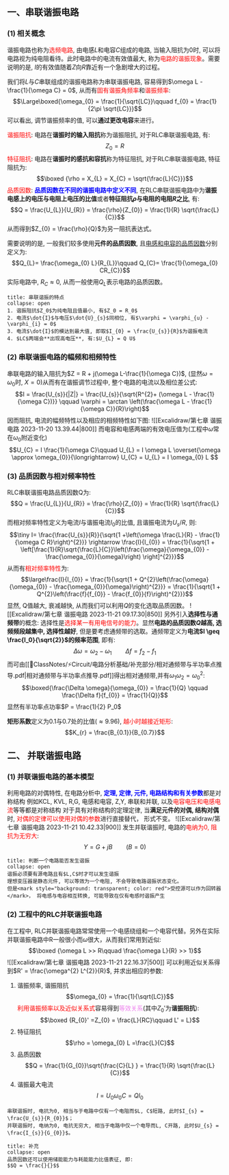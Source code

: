 ## 一、串联谐振电路
### (1) 相关概念
谐振电路也称为<mark style="background: transparent; color: red">选频电路</mark>, 由电感$L$和电容$C$组成的电路, 当输入阻抗为0时, 可以将电路视为纯电阻看待。此时电路中的电流有效值最大, 称为<mark style="background: transparent; color: red">电路的谐振现象</mark>。需要说明的是, $I$的有效值随着$Z$向$R$靠近有一个急剧增大的过程。

我们将$L$与$C$串联组成的谐振电路称为串联谐振电路, 容易得到$\omega L - \frac{1}{\omega C} = 0$, 从而有<mark style="background: transparent; color: red">固有谐振角频率</mark>和<mark style="background: transparent; color: red">谐振频率</mark>: 
$$\Large\boxed{\omega_{0} = \frac{1}{\sqrt{LC}}\qquad  f_{0} = \frac{1}{2\pi \sqrt{LC}}}$$
可以看出, 调节谐振频率的值, 可以**通过更改电容**来进行。

<mark style="background: transparent; color: red">谐振阻抗</mark>: 电路在**谐振时的输入阻抗**称为谐振阻抗, 对于RLC串联谐振电路, 有:
$$Z_{0} = R$$
<mark style="background: transparent; color: red">特征阻抗</mark>: 电路在**谐振时的感抗和容抗**称为特征阻抗, 对于RLC串联谐振电路, 特征阻抗为:
$$\boxed {\rho = X_{L} = X_{C} =  \sqrt{\frac{L}{C}}}$$
<mark style="background: transparent; color: red">品质因数</mark>: <b><mark style="background: transparent; color: blue">品质因数在不同的谐振电路中定义不同</mark></b>, 在RLC串联谐振电路中为**谐振电感上的电压与电阻上电压的比值**或者**特征阻抗$\rho$与电阻的电阻$R$之比**, 有: 
$$Q = \frac{U_{L}}{U_{R}} = \frac{\rho}{Z_{0}} = \frac{1}{R} \sqrt{\frac{L}{C}}$$
从而得到$Z_{0} = \frac{\rho}{Q}$为另一阻抗表达式。

需要说明的是, 一般我们较多使用**元件的品质因数**, 且<u>电感和电容的品质因数</u>分别定义为:
$$Q_{L}= \frac{\omega_{0} L}{R_{L}}\qquad Q_{C}= \frac{1}{\omega_{0} CR_{C}}$$
实际电路中, $R_{C}\approx 0$, 从而一般使用$Q_{L}$表示电路的品质因数。
`````ad-note
title: 串联谐振的特点
collapse: open
1. 谐振阻抗$Z_0$为纯电阻且值最小, 有$Z_0 = R_0$ 
2. 电流$\dot{I}$与电压$\dot{U}_{s}$同相位, 有$\varphi = \varphi_{u} - \varphi_{i} = 0$
3. 电流$\dot{I}$的模达到最大值, 即取$I_{0} = \frac{U_{s}}{R}$为谐振电流
4. $LC$两端会**出现高电压**, 有:$U_{L} = Q U$
`````

### (2) 串联谐振电路的幅频和相频特性
串联电路的输入阻抗为$Z = R + j(\omega L-\frac{1}{\omega C})$, (显然$\omega = \omega_{0}$时, $X = 0$)从而有在谐振调节过程中, 整个电路的电流以及相位差公式: 
$$I = \frac{U_{s}}{|Z|} = \frac{U_{s}}{\sqrt{R^{2}+ (\omega L  - \frac{1}{\omega C})}} \qquad \varphi = \arctan \left(\frac{\omega L  - \frac{1}{\omega C}}{R}\right)$$
因而阻抗, 电流的幅频特性以及相应的相频特性如下图:
![[Excalidraw/第七章 谐振电路 2023-11-20 13.39.44|800]]
而电容和电感两端的有效电压值为(工程中$\omega$常在$\omega_0$附近变化)
$$U_{C} = I \frac{1}{\omega C}\qquad U_{L}  = I \omega L \overset{\omega \approx \omega_{0}}{\longrightarrow} U_{C} = U_{L} = I \omega_{0} L $$
### (3) 品质因数与相对频率特性
RLC串联谐振电路品质因数Q为:
$$Q = \frac{U_{L}}{U_{R}} = \frac{\rho}{Z_{0}} = \frac{1}{R} \sqrt{\frac{L}{C}}$$
而相对频率特性定义为电流$I$与谐振电流$I_{0}$的比值, 且谐振电流为$U_s/R$, 则:
$$\tiny I= \frac{\frac{U_{s}}{R}}{\sqrt{1 +\left(\omega \frac{L}{R} - \frac{1}{\omega C R}\right)^{2}}} \rightarrow  \frac{I}{I_{0}} = \frac{1}{\sqrt{1 + \left[\frac{1}{R}\sqrt{\frac{L}{C}}\left(\frac{\omega}{\omega_{0}} -\frac{\omega_{0}}{\omega}\right) \right]^{2}}}$$
从而有<mark style="background: transparent; color: red">相对频率特性</mark>为:
$$\large\frac{I}{I_{0}} = \frac{1}{\sqrt{1 + Q^{2}\left(\frac{\omega}{\omega_{0}} - \frac{\omega_{0}}{\omega}\right)^{2}}} = \frac{1}{\sqrt{1 + Q^{2}\left(\frac{f}{f_{0}} - \frac{f_{0}}{f}\right)^{2}}}$$
显然, Q值越大, 衰减越快, 从而我们可以利用$Q$的变化选取品质因数。
![[Excalidraw/第七章 谐振电路 2023-11-21 09.17.30|850]]
另外引入**选择性与通频带**的概念:
选择性是<mark style="background: transparent; color: red">选择某一有用电信号的能力</mark>。显然**电路的品质因数$Q$越高, 选频频段越集中, 选择性越好**, 但是要考虑通频带的选取。通频带定义为**电流$I \geq  \frac{I_0}{\sqrt{2}}$的频率范围**, 即有:
$$\Delta \omega = \omega_{2} - \omega_{1}\qquad \Delta  f = f_{2} - f_{1}$$
而可由[[📘ClassNotes/⚡Circuit/电路分析基础/补充部分/相对通频带与半功率点推导.pdf|相对通频带与半功率点推导.pdf]]得出相对通频带,并有$\omega_1\omega_2 = \omega_0^2$:
$$\boxed{\frac{\Delta \omega}{\omega_{0}} = \frac{1}{Q} \qquad \frac{\Delta f}{f_{0}} = \frac{1}{Q}}$$
显然有半功率点功率$P = \frac{1}{2} P_0$

**矩形系数**定义为0.1与0.7处的比值($\approx 9.96$), <mark style="background: transparent; color: red">越小时越接近矩形</mark>:
$$K_{r} = \frac{B_{0.1}}{B_{0.7}}$$
## 二、 并联谐振电路 
### (1) 并联谐振电路的基本模型
利用电路的对偶特性, 在电路分析中, <b><mark style="background: transparent; color: blue">定理, 定律, 元件, 电路结构和有关参数</mark></b>都是对称结构
例如KCL, KVL, R,G, 电感和电容, Z,Y, 串联和并联, 以及<mark style="background: transparent; color: red">电容电压和电感电流</mark>等等都是对称结构
对于具有对称结构的定理定律, 当**满足元件的对偶, 结构对偶**时, <mark style="background: transparent; color: red">对偶的定律可以使用对偶的参数</mark>进行直接替代， 形式不变。
![[Excalidraw/第七章 谐振电路 2023-11-21 10.42.33|900]]
发生并联谐振时, 电路的<mark style="background: transparent; color: red">电纳为0, 阻抗为无穷大</mark>:
$$Y = G + j B\qquad (B = 0)$$
`````ad-caution 
title: 判断一个电路能否发生谐振
collapse: open
谐振必须要有源电路且有$L,C$时才可以发生谐振
理想变压器是静态元件, 可以等效为一个电阻, 不会导致电路谐振状态变化。
但是<mark style="background: transparent; color: red">受控源可以作为回转器</mark>， 将电感与电容相互转换, 可能导致在仅有电感时谐振产生
`````

### (2) 工程中的RLC并联谐振电路 
在工程中, RLC并联谐振电路常常使用一个电感绕组和一个电容代替。另外在实际并联谐振电路中R一般很小而$\omega$很大，从而我们常用到近似: 
$$\boxed {\omega L >> R\qquad \frac{\omega L}{R} >> 1}$$
![[Excalidraw/第七章 谐振电路 2023-11-21 22.16.37|500]]
可以利用近似关系得到$R'  = \frac{\omega^{2} L^{2}}{R}$, 并求出相应的参数:
1. 谐振频率, 谐振阻抗
$$\omega_{0} = \frac{1}{\sqrt{LC}}$$
<mark style="background: transparent; color: red">利用谐振频率以及近似关系式</mark>容易得到<mark style="background: transparent; color: violet">等效关系</mark>(其中$Z_0'$为**谐振阻抗**): 
$$\boxed {R_{0}' =Z_{0} = \frac{L}{RC}\qquad  L' = L}$$
2. 特征阻抗
$$\rho = \omega_{0} L =\frac{L}{C}$$
3. 品质因数
$$Q = \frac{1}{G_{0}}\sqrt{\frac{C}{L} } = \frac{1}{R} \sqrt{\frac{L}{C}}$$
4. 谐振最大电流
$$I = U_{0} \omega_{0} C  = Q I_{0}$$
`````ad-note
串联谐振时, 电抗为0, 相当与于电路中仅有一个电阻而$L, C$短路, 此时$I_{s} = \frac{U_{s}}{R_{0}}$；
并联谐振时, 电纳为0, 电抗无穷大, 相当于电路中仅一个电导而L, C开路, 此时$U_{s} = \frac{I_{s}}{G_{0}}$。
`````

`````ad-tip 
title: 补充
collapse: open
品质因数还可以使用储能能力与耗能能力比值表征, 即:
$$Q = \frac{}{}$$
`````

